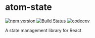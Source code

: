 # atom-state

[![npm version](https://badge.fury.io/js/atom-state.svg)](https://badge.fury.io/js/atom-state) [![Build Status](https://github.com/JimLiu/atom-state/workflows/Node.js%20CI/badge.svg)](https://travis-ci.org/JimLiu/atom-state)
[![codecov](https://codecov.io/gh/JimLiu/atom-state/branch/master/graph/badge.svg)](https://codecov.io/gh/JimLiu/atom-state)

A state management library for React
